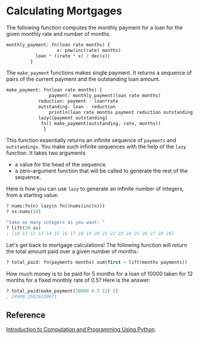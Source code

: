 # Calculating Mortgages

The following function computes the monthly payment for a loan for the given
monthly rate and number of months.

```lisp
monthly_payment: fn(loan rate months) {
                   x: pow(inc(rate) months)
  		   loan * ((rate * x) / dec(x))
		 }
```

The `make_payment` functions makes single payment. It returns a sequence of
pairs of the current payment and the outstanding loan amount.

```lisp
make_payment: fn(loan rate months) {
                payment: monthly_payment(loan rate months)
	        reduction: payment - loan*rate
	        outstanding: loan - reduction
                println(loan rate months payment reduction outstanding)
	        lazy([payment outstanding]
		     fn() make_payment(outstanding, rate, months))
              }
```

This function essentially returns an infinite sequence of `payments` and `outstandings`.
You make such infinite sequences with the help of the `lazy` function. It takes two arguments

  - a value for the head of the sequence.
  - a zero-argument function that will be called to generate the rest of the sequence.

Here is how you can use `lazy` to generate an infinite number of integers, from a starting value:

```lisp
? nums:fn(n) lazy(n fn()nums(inc(n)))
? xs:nums(10)

"take as many integers as you want: "
? lift(20 xs)
; [10 11 12 13 14 15 16 17 18 19 20 21 22 23 24 25 26 27 28 29]
```

Let's get back to mortgage calculations! The following function will return the total amount paid over a given number of months:

```lisp
? total_paid: fn(payments months) sum(first ~ lift(months payments))
```

How much money is to be paid for 5 months for a loan of 10000 taken for 12 months for a fixed monthly rate of 0.5?
Here is the answer:

```lisp
? total_paid(make_payment(10000 0.5 12) 5)
; 24999.25026320071
```

## Reference

<a href="https://mitpress.mit.edu/books/introduction-computation-and-programming-using-python-second-edition">Introduction to Computation and Programming Using Python</a>.